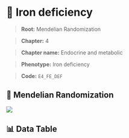 # 🧪 Iron deficiency

> **Root:** Mendelian Randomization

> **Chapter:** 4  

> **Chapter name:** Endocrine and metabolic

> **Phenotype:** Iron deficiency  

> **Code:** `E4_FE_DEF`

## 🧬 Mendelian Randomization  

<img src="/MR/Figures/Forward/E4_FE_DEF.png"/>

## 📊 Data Table

<CsvTableMRF src="/public/MR/Data/Forward/E4_FE_DEF.csv"/>
